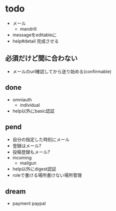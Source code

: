 # todo

- メール
  - mandrill
- messageをeditableに
- help#detail 完成させる

## 必須だけど間に合わない

- メールのurl確認してから送り始める(confirmable)

## done
- omniauth
  - individual
- help以外にbasic認証

## pend
- 自分の指定した時刻にメール
- 登録はメール?
- 投稿登録もメール?
- incoming
  - mailgun
- help以外にdigest認証
- roleで書ける場所書けない場所管理

## dream
- payment paypal
